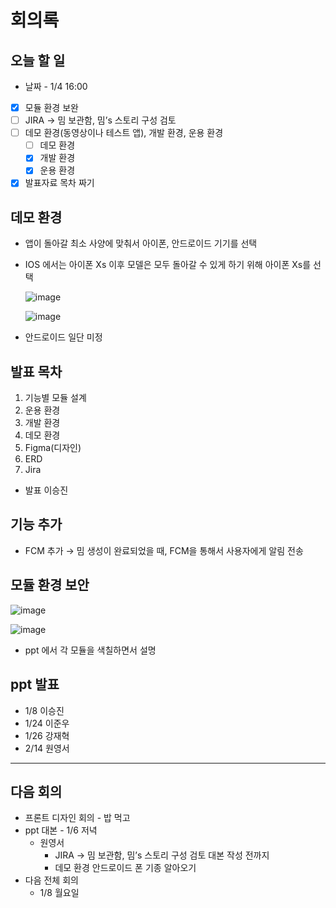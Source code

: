 # 회의록

## 오늘 할 일

- 날짜 - 1/4 16:00
- [x]  모듈 환경 보완
- [ ]  JIRA → 밈 보관함, 밈’s 스토리 구성 검토
- [ ]  데모 환경(동영상이나 테스트 앱), 개발 환경, 운용 환경
    - [ ]  데모 환경
    - [x]  개발 환경
    - [x]  운용 환경
- [x]  발표자료 목차 짜기

## 데모 환경

- 앱이 돌아갈 최소 사양에 맞춰서 아이폰, 안드로이드 기기를 선택
- IOS 에서는 아이폰 Xs 이후 모델은 모두 돌아갈 수 있게 하기 위해 아이폰 Xs를 선택
    
    ![image](https://github.com/tukcomCD2024/SnowBall/assets/107318116/8822497c-f745-49bd-af98-12187cf84485)
    
   ![image](https://github.com/tukcomCD2024/SnowBall/assets/107318116/866ad079-4c3a-46e5-a3b6-c27f645fe985)
    
- 안드로이드 일단 미정

## 발표 목차

1. 기능별 모듈 설계
2. 운용 환경
3. 개발 환경
4. 데모 환경 
5. Figma(디자인)
6. ERD
7. Jira
- 발표 이승진

## 기능 추가

- FCM 추가 → 밈 생성이 완료되었을 때, FCM을 통해서 사용자에게 알림 전송

## 모듈 환경 보안

![image](https://github.com/tukcomCD2024/SnowBall/assets/107318116/35b02dda-ceca-4a24-967a-a0e41d6df409)

![image](https://github.com/tukcomCD2024/SnowBall/assets/107318116/7a4a87bb-aca0-4f74-a362-c464cecb4a78)

- ppt 에서 각 모듈을 색칠하면서 설명

## ppt 발표

- 1/8 이승진
- 1/24 이준우
- 1/26 강재혁
- 2/14 원영서

---

## 다음 회의

- 프론트 디자인 회의 - 밥 먹고
- ppt 대본 - 1/6 저녁
    - 원영서
        - JIRA → 밈 보관함, 밈’s 스토리 구성 검토 대본 작성 전까지
        - 데모 환경 안드로이드 폰 기종 알아오기
- 다음 전체 회의
    - 1/8 월요일